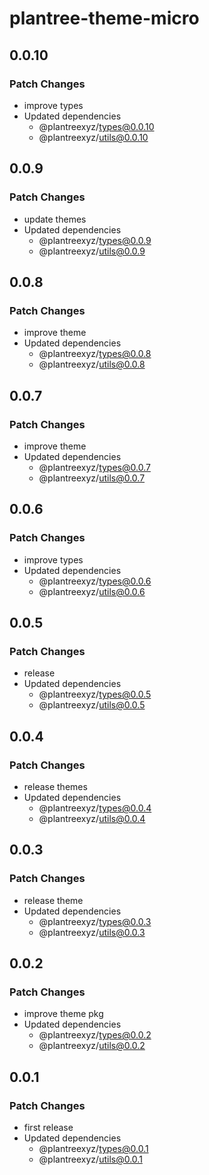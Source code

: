 # plantree-theme-micro

## 0.0.10

### Patch Changes

- improve types
- Updated dependencies
  - @plantreexyz/types@0.0.10
  - @plantreexyz/utils@0.0.10

## 0.0.9

### Patch Changes

- update themes
- Updated dependencies
  - @plantreexyz/types@0.0.9
  - @plantreexyz/utils@0.0.9

## 0.0.8

### Patch Changes

- improve theme
- Updated dependencies
  - @plantreexyz/types@0.0.8
  - @plantreexyz/utils@0.0.8

## 0.0.7

### Patch Changes

- improve theme
- Updated dependencies
  - @plantreexyz/types@0.0.7
  - @plantreexyz/utils@0.0.7

## 0.0.6

### Patch Changes

- improve types
- Updated dependencies
  - @plantreexyz/types@0.0.6
  - @plantreexyz/utils@0.0.6

## 0.0.5

### Patch Changes

- release
- Updated dependencies
  - @plantreexyz/types@0.0.5
  - @plantreexyz/utils@0.0.5

## 0.0.4

### Patch Changes

- release themes
- Updated dependencies
  - @plantreexyz/types@0.0.4
  - @plantreexyz/utils@0.0.4

## 0.0.3

### Patch Changes

- release theme
- Updated dependencies
  - @plantreexyz/types@0.0.3
  - @plantreexyz/utils@0.0.3

## 0.0.2

### Patch Changes

- improve theme pkg
- Updated dependencies
  - @plantreexyz/types@0.0.2
  - @plantreexyz/utils@0.0.2

## 0.0.1

### Patch Changes

- first release
- Updated dependencies
  - @plantreexyz/types@0.0.1
  - @plantreexyz/utils@0.0.1
